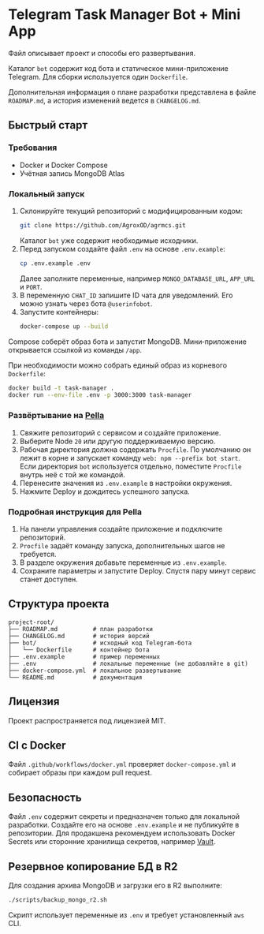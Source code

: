 <!-- Назначение файла: документация проекта и общие инструкции. -->
# Telegram Task Manager Bot + Mini App

Файл описывает проект и способы его развертывания.

Каталог `bot` содержит код бота и статическое мини-приложение Telegram.
Для сборки используется один `Dockerfile`.

Дополнительная информация о плане разработки представлена в файле `ROADMAP.md`, а история изменений ведется в `CHANGELOG.md`.

## Быстрый старт

### Требования
- Docker и Docker Compose
- Учётная запись MongoDB Atlas

### Локальный запуск
1. Склонируйте текущий репозиторий с модифицированным кодом:
   ```bash
   git clone https://github.com/AgroxOD/agrmcs.git
   ```
   Каталог `bot` уже содержит необходимые исходники.
2. Перед запуском создайте файл `.env` на основе `.env.example`:
   ```bash
   cp .env.example .env
   ```
    Далее заполните переменные, например `MONGO_DATABASE_URL`, `APP_URL` и `PORT`.
3. В переменную `CHAT_ID` запишите ID чата для уведомлений. Его можно узнать через бота `@userinfobot`.
4. Запустите контейнеры:
   ```bash
   docker-compose up --build
   ```
  Compose соберёт образ бота и запустит MongoDB.
  Мини‑приложение открывается ссылкой из команды `/app`.

При необходимости можно собрать единый образ из корневого `Dockerfile`:
```bash
docker build -t task-manager .
docker run --env-file .env -p 3000:3000 task-manager
```

### Развёртывание на [Pella](https://www.pella.app)
1. Свяжите репозиторий с сервисом и создайте приложение.
2. Выберите Node `20` или другую поддерживаемую версию.
3. Рабочая директория должна содержать `Procfile`. По умолчанию он лежит в
   корне и запускает команду `web: npm --prefix bot start`. Если директория
   `bot` используется отдельно, поместите `Procfile` внутрь неё с той же
   командой.
4. Перенесите значения из `.env.example` в настройки окружения.
5. Нажмите Deploy и дождитесь успешного запуска.

### Подробная инструкция для Pella
1. На панели управления создайте приложение и подключите репозиторий.
2. `Procfile` задаёт команду запуска, дополнительных шагов не требуется.
3. В разделе окружения добавьте переменные из `.env.example`.
4. Сохраните параметры и запустите Deploy. Спустя пару минут сервис станет доступен.

## Структура проекта
```
project-root/
├── ROADMAP.md          # план разработки
├── CHANGELOG.md        # история версий
├── bot/                # исходный код Telegram-бота
│   └── Dockerfile      # контейнер бота
├── .env.example        # пример переменных
├── .env                # локальные переменные (не добавляйте в git)
├── docker-compose.yml  # локальное развертывание
└── README.md           # документация
```

## Лицензия
Проект распространяется под лицензией MIT.

## CI с Docker
Файл `.github/workflows/docker.yml` проверяет `docker-compose.yml` и собирает образы при каждом pull request.

## Безопасность
Файл `.env` содержит секреты и предназначен только для локальной разработки.
Создайте его на основе `.env.example` и не публикуйте в репозитории.
Для продакшена рекомендуем использовать Docker Secrets или сторонние хранилища
секретов, например [Vault](https://www.vaultproject.io/).

## Резервное копирование БД в R2
Для создания архива MongoDB и загрузки его в R2 выполните:
```bash
./scripts/backup_mongo_r2.sh
```
Скрипт использует переменные из `.env` и требует установленный `aws` CLI.
